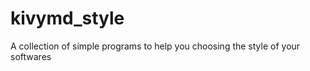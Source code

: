 # kivymd_style

<!--
#groups
Tools

#languages
Python

#frames and libs
Kivy
Kivymd

-->

A collection of simple programs to help you choosing the style of your softwares
